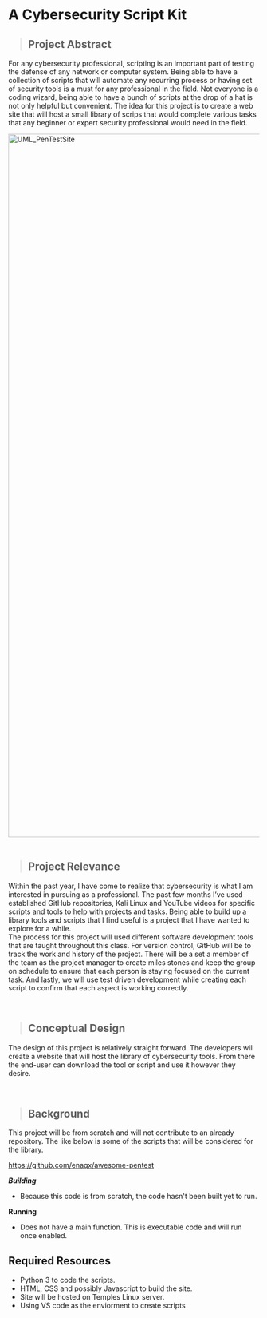 # A Cybersecurity Script Kit


>## Project Abstract
<p>For any cybersecurity professional, scripting is an important part of testing the defense of  any network or computer system. Being able to have a collection of scripts that will automate any recurring process or having set of security tools is a must for any professional in the field. Not everyone is a coding wizard, being able to have a bunch of scripts at the drop of a hat is not only helpful but convenient. The idea for this project is to create a web site that will host a small library of scrips that would complete various tasks that any beginner or expert security professional would need in the field.</p>

<img width="1409" alt="UML_PenTestSite" src="https://user-images.githubusercontent.com/44176460/133455536-3712c508-080e-427c-832b-b0e899d0d934.png">
<br>
<br>

>## Project Relevance
<p>Within the past year, I have come to realize that cybersecurity is what I am interested in pursuing as a professional. The past few months I’ve used established GitHub repositories, Kali Linux and YouTube videos for specific scripts and tools  to help with projects and tasks. Being able to build up a library tools and scripts that I find useful is a project that I have wanted to explore for a while.<br> 
The process for this project will used different software development tools that are taught throughout this class. For version control, GitHub will be to track the work and history of the project. There will be a set a member of the team as the project manager to create miles stones and keep the group on schedule to ensure that each person is staying focused on the current task. And lastly, we will  use test driven development while creating each script to confirm that each aspect is working correctly.  
</p>
<br>

>## Conceptual Design
<p>The design of this project is relatively straight  forward. The developers will create a website that will host the library of cybersecurity tools. From there the end-user can download the tool or script and use it however they desire.  </p>
<br>

>## Background
<p>This project will be from scratch and will not contribute to an already repository. The like below is some of the scripts that will be considered  for the library.</p>

<https://github.com/enaqx/awesome-pentest>


***Building***
- Because this code is from scratch, the code hasn't been built yet to run. 

**Running**
- Does not have a main function. This is executable code and will run once enabled. 

## Required Resources
- Python 3 to code the scripts. 
- HTML, CSS and possibly Javascript to build the site. 
- Site will be hosted on Temples Linux server.
- Using VS code as the enviorment to create scripts 

